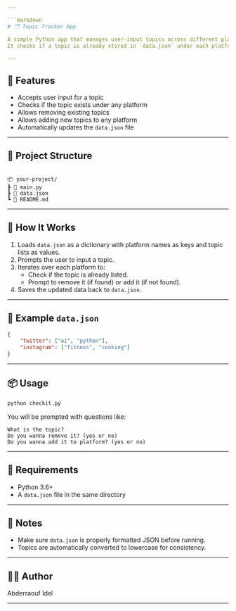 ```yaml
---

```markdown
# 🗂️ Topic Tracker App

A simple Python app that manages user-input topics across different platforms.  
It checks if a topic is already stored in `data.json` under each platform, lets the user remove or add it interactively, and saves the updated data back to the file.

---
```


## 🚀 Features

- Accepts user input for a topic
- Checks if the topic exists under any platform
- Allows removing existing topics
- Allows adding new topics to any platform
- Automatically updates the `data.json` file

---

## 📁 Project Structure

```

📦 your-project/
┣ 📄 main.py
┣ 📄 data.json
┗ 📄 README.md

````

---

## 🧠 How It Works

1. Loads `data.json` as a dictionary with platform names as keys and topic lists as values.
2. Prompts the user to input a topic.
3. Iterates over each platform to:
   - Check if the topic is already listed.
   - Prompt to remove it (if found) or add it (if not found).
4. Saves the updated data back to `data.json`.

---

## 📝 Example `data.json`

```json
{
    "twitter": ["ai", "python"],
    "instagram": ["fitness", "cooking"]
}
````

---

## 📦 Usage

```bash
python checkit.py
```

You will be prompted with questions like:

```
What is the topic?
Do you wanna remove it? (yes or no)
Do you wanna add it to platform? (yes or no)
```

---

## 🔧 Requirements

* Python 3.6+
* A `data.json` file in the same directory

---

## 📌 Notes

* Make sure `data.json` is properly formatted JSON before running.
* Topics are automatically converted to lowercase for consistency.

---

## 🧑‍💻 Author

Abderraouf Idel

---
